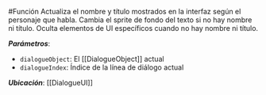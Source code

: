 #Función
Actualiza el nombre y título mostrados en la interfaz según el personaje que habla. Cambia el sprite de fondo del texto si no hay nombre ni título. Oculta elementos de UI específicos cuando no hay nombre ni título.

**_Parámetros_**:

- `dialogueObject`: El [[DialogueObject]] actual
- `dialogueIndex`: Índice de la línea de diálogo actual

**_Ubicación_**: [[DialogueUI]]